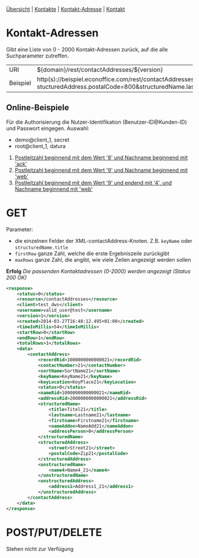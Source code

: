 [Übersicht](https://github.com/daturainformatik/econOfficeREST-API)&nbsp;|&nbsp;[Kontakte](https://github.com/daturainformatik/econOfficeREST-API/tree/master/contacts)&nbsp;|&nbsp;[Kontakt-Adresse](https://github.com/daturainformatik/econOfficeREST-API/tree/master/contacts/contactAddress)&nbsp;|&nbsp;[Kontakt](https://github.com/daturainformatik/econOfficeREST-API/tree/master/contacts/contact)

# Kontakt-Adressen
Gibt eine Liste von 0 - 2000 Kontakt-Adressen zurück, auf die alle Suchparameter zutreffen.

<table>
<tr><td>URI</td><td>${domain}/rest/contactAddresses/${version}</td></tr>
<tr><td>Beispiel</td><td>http(s)://beispiel.econoffice.com/rest/contactAddresses/1?stucturedAddress.postalCode=800&structuredName.lastname=Me</td></tr>
</table>

## Online-Beispiele

Für die Authorisierung die Nutzer-Identifikation (Benutzer-ID@Kunden-ID) und Passwort eingegen. Auswahl:

- demo@client_1, secret
- root@client_1, datura

1. [Postleitzahl beginnend mit dem Wert '8' und Nachname beginnend mit 'ack'](http://dws.econoffice.ch/rest/contactAddresses/1?structuredAddress.postalCode=8&structuredName.lastname=Ack)
2. [Postleitzahl beginnend mit dem Wert '9' und Nachname beginnend mit 'web'](http://dws.econoffice.ch/rest/contactAddresses/1?structuredAddress.postalCode=9&structuredName.lastname=Web)
3. [Postleitzahl beginnend mit dem Wert '9' und endend mit '4', und Nachname beginnend mit 'web'](http://dws.econoffice.ch/rest/contactAddresses/1?structuredAddress.postalCode=9__4&structuredName.lastname=Web)


# GET
Parameter: 

* die einzelnen Felder der XML-contactAddress-Knoten. Z.B. `keyName` oder `structuredName.title`
* `firstRow` ganze Zahl, welche die erste Ergebniszeile zurückgibt
* `maxRows` ganze Zahl, die angibt, wie viele Zeilen angezeigt werden sollen
	
**Erfolg** *Die passenden Kontaktadressen (0-2000) werden angezeigt (Status 200 OK)*
```xml
<response>
	<status>0</status>
	<resource>/contactAddresses</resource>
	<client>test_dws</client>
	<username>valid_user@test</username>
	<version>1</version>
	<created>2014-03-27T16:48:12.495+01:00</created>
	<timeInMillis>54</timeInMillis>
	<startRow>0</startRow>
	<endRow>1</endRow>
	<totalRows>1</totalRows>
	<data>
		<contactAddress>
			<recordRid>1000000000000021</recordRid>
			<contactNumber>21</contactNumber>
			<sortName>SortName21</sortName>
			<keyName>KeyName21</keyName>
			<keyLocation>KeyPlace21</keyLocation>
			<status>0</status>
			<nameRid>1000000000000021</nameRid>
			<addressRid>2000000000000021</addressRid>
			<structuredName>
				<title>Titel21</title>
				<lastname>Lastname21</lastname>
				<firstname>Firstname21</firstname>
				<nameAddon>NameAdd21</nameAddon>
				<addressPerson>0</addressPerson>
			</structuredName>
			<structuredAddress>
				<street>Street21</street>
				<postalCode>Zip21</postalCode>
			</structuredAddress>
			<unstructuredName>
				<name4>Name4_21</name4>
			</unstructuredName>
			<unstructuredAddress>
				<address1>Address1_21</address1>
			</unstructuredAddress>
		</contactAddress>
	</data>
</response>
```

# POST/PUT/DELETE
Stehen nicht zur Verfügung
